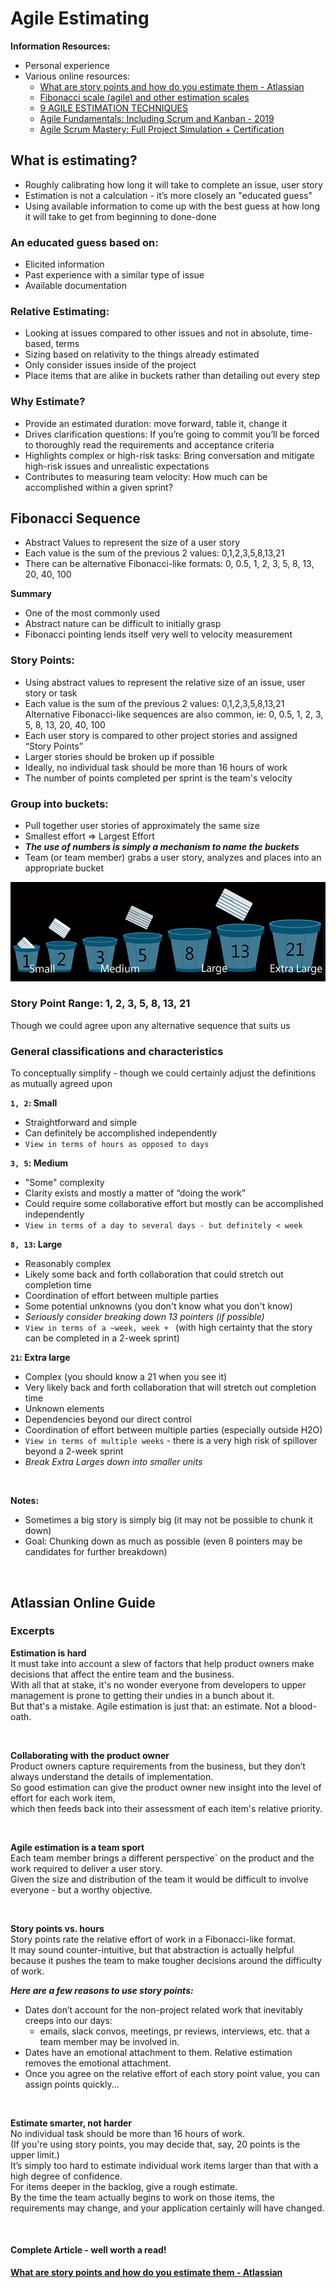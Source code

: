 # Agile Estimating
**Information Resources:**
- Personal experience
- Various online resources:
    - [What are story points and how do you estimate them - Atlassian](https://www.atlassian.com/agile/project-management/estimation)
    - [Fibonacci scale (agile) and other estimation scales](https://en.wikipedia.org/wiki/Fibonacci_scale_(agile))
    - [9 AGILE ESTIMATION TECHNIQUES](https://www.berteig.com/how-to-apply-agile/9-agile-estimation-techniques/)
    -  [Agile Fundamentals: Including Scrum and Kanban - 2019](https://www.udemy.com/course/agile-fundamentals-scrum-kanban-scrumban/#instructor-1)
    - [Agile Scrum Mastery: Full Project Simulation + Certification](https://www.udemy.com/course/agile-scrum-mastery/)

## What is estimating?
- Roughly calibrating how long it will take to complete an issue, user story
- Estimation is not a calculation - it’s more closely an "educated guess"
- Using available information to come up with the best guess at how long it will take to get from beginning to done-done
### An educated guess based on:
- Elicited information
- Past experience with a similar type of issue
- Available documentation

### Relative Estimating:
- Looking at issues compared to other issues and not in absolute, time-based, terms
- Sizing based on relativity to the things already estimated
- Only consider issues inside of the project
- Place items that are  alike in buckets rather than detailing out every step

### Why Estimate?
- Provide an estimated duration: move forward, table it, change it
- Drives clarification questions: If you’re going to commit you’ll be forced to thoroughly read the requirements and acceptance criteria
- Highlights complex or high-risk tasks: Bring conversation and mitigate high-risk issues and unrealistic expectations
- Contributes to measuring team velocity: How much can be accomplished within a given sprint?


## Fibonacci Sequence
- Abstract Values to represent the size of a user story
- Each value is the sum of the previous 2 values:  0,1,2,3,5,8,13,21
- There can be alternative Fibonacci-like formats: 0, 0.5, 1, 2, 3, 5, 8, 13, 20, 40, 100

**Summary**
- One of the most commonly used
- Abstract nature can be difficult to initially grasp
- Fibonacci pointing lends itself very well to velocity measurement

### Story Points:
- Using abstract values to represent the relative size of an issue, user story or task
- Each value is the sum of the previous 2 values: 0,1,2,3,5,8,13,21
  Alternative Fibonacci-like sequences are also common, ie: 0, 0.5, 1, 2, 3, 5, 8, 13, 20, 40, 100
- Each user story is compared to other project stories and assigned “Story Points”
- Larger stories should be broken up if possible
- Ideally, no individual task should be more than 16 hours of work
- The number of points completed per sprint is the team's velocity


### Group into buckets:
- Pull together user stories of approximately the same size
- Smallest effort => Largest Effort
- **_The use of numbers is simply a mechanism to name the buckets_**
- Team (or team member) grabs a user story, analyzes and places into an appropriate bucket


![image.png](../images/image-buckets.png)

### Story Point Range: 1, 2, 3, 5, 8, 13, 21
Though we could agree upon any alternative sequence that suits us

### General classifications and characteristics
To conceptually simplify - though we could certainly adjust the definitions as mutually agreed upon

**`1, 2`: Small**
- Straightforward and simple
- Can definitely be accomplished independently
- `View in terms of hours as opposed to days`

**`3, 5`: Medium**
- "Some" complexity
- Clarity exists and mostly a matter of “doing the work”
- Could require some collaborative effort but mostly can be accomplished independently
- `View in terms of a day to several days - but definitely < week`

**`8, 13`: Large**
- Reasonably complex
- Likely some back and forth collaboration that could stretch out completion time
- Coordination of effort between multiple parties
- Some potential unknowns (you don't know what you don't know)
- _Seriously consider breaking down 13 pointers (if possible)_
- `View in terms of a ~week, week + ` (with high certainty that the story can be completed in a 2-week sprint)


**`21`: Extra large**
- Complex (you should know a 21 when you see it)
- Very likely back and forth collaboration that will stretch out completion time
- Unknown elements
- Dependencies beyond our direct control
- Coordination of effort between multiple parties (especially outside H2O)
- `View in terms of multiple weeks` - there is a very high risk of spillover beyond a 2-week sprint
- _Break Extra Larges down into smaller units_

<br/>

**Notes:**
- Sometimes a big story is simply big (it may not be possible to chunk it down)
- Goal: Chunking down as much as possible (even 8 pointers may be candidates for further breakdown)

<br/>

## Atlassian Online Guide
### Excerpts

**Estimation is hard**<br/>
It must take into account a slew of factors that help product owners make decisions that affect the entire team and the business.<br/>
With all that at stake, it's no wonder everyone from developers to upper management is prone to getting their undies in a bunch about it.<br/>
But that's a mistake. Agile estimation is just that: an estimate. Not a blood-oath.

<br/>

**Collaborating with the product owner**<br/>
Product owners capture requirements from the business, but they don’t always understand the details of implementation.<br/>
So good estimation can give the product owner new insight into the level of effort for each work item,
<br/>which then feeds back into their assessment of each item's relative priority.

<br/>

**Agile estimation is a team sport**<br/>
Each team member brings a different perspective` on the product and the work required to deliver a user story.<br/>
Given the size and distribution of the team it would be difficult to involve everyone - but a worthy objective.

<br/>

**Story points vs. hours**<br/>
Story points rate the relative effort of work in a Fibonacci-like format.<br/>
It may sound counter-intuitive, but that abstraction is actually helpful because it pushes the team to make tougher decisions around the difficulty of work.

**_Here are a few reasons to use story points:_**
- Dates don’t account for the non-project related work that inevitably creeps into our days:
    - emails, slack convos, meetings, pr reviews, interviews, etc. that a team member may be involved in.
- Dates have an emotional attachment to them. Relative estimation removes the emotional attachment.
- Once you agree on the relative effort of each story point value, you can assign points quickly...

<br/>

**Estimate smarter, not harder**<br/>
No individual task should be more than 16 hours of work.<br/>
(If you're using story points, you may decide that, say, 20 points is the upper limit.)<br/>
It’s simply too hard to estimate individual work items larger than that with a high degree of confidence.<br/>
For items deeper in the backlog, give a rough estimate. <br/>
By the time the team actually begins to work on those items, the requirements may change, and your application certainly will have changed.

<br/>


#### Complete Article - well worth a read!
**[What are story points and how do you estimate them - Atlassian](https://www.atlassian.com/agile/project-management/estimation)**
